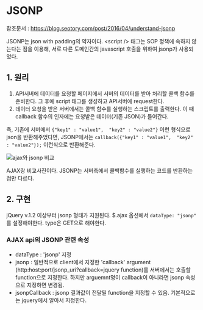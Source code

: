 # JSONP

참조문서 : https://blog.seotory.com/post/2016/04/understand-jsonp

JSONP는 json with padding의 약자이다. <script /\> 태그는 SOP 정책에 속하지 않는다는 점을 이용해, 서로 다른 도메인간의 javascript 호출을 위하여 jsonp가 사용되었다.

## 1. 원리
1. API서버에 데이터를 요청할 페이지에서 서버의 데이터를 받아 처리할 콜백 함수를 준비한다. 그 후에 script 태그를 생성하고 API서버에 request한다.
2. 데이터 요청을 받은 서버에서는 콜백 함수를 실행하는 스크립트를 출력한다. 이 때 callback 함수의 인자에는 요청받은 데이터(기존 JSON)가 들어간다.

즉, 기존에 서버에서 `{"key1" : "value1",  "key2" : "value2"}` 이런 형식으로 json을 반환해주었다면, JSONP에서는 `callback({"key1" : "value1",  "key2" : "value2"});` 이런식으로 반환해준다.

![ajax와 jsonp 비교](http://img1.daumcdn.net/thumb/R1920x0/?fname=http%3A%2F%2Fcfile8.uf.tistory.com%2Fimage%2F2166B5335976AA0F1A5EEC)

AJAX랑 비교사진이다. JSONP는 서버측에서 콜백함수를 실행하는 코드를 반환하는 점만 다르다.

## 2. 구현
jQuery v.1.2 이상부터 jsonp 형태가 지원된다. $.ajax 옵션에서 `dataType: "jsonp"` 를 설정해야한다. type은 GET으로 해야한다.

### AJAX api의 JSONP 관련 속성
* dataType : 'jsonp' 지정
* jsonp : 일반적으로 client에서 지정한 'callback' argument (http:host:port/jsonp_uri?callback=jquery function)를 서버에서는 호출할 function으로 지정한다. 하지만 arguemnt명이 callback이 아니라면 jsonp 속성으로 지정하면 변경됨. 
* jsonpCallback : jsonp 결과값이 전달될 function을 지정할 수 있음. 기본적으로는 jquery에서 알아서 지정한다.